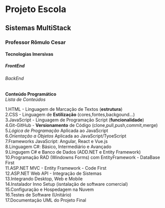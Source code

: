 <h1> Projeto Escola </h1>
<h2> Sistemas MultiStack </h2>
<h3> Professor Rômulo Cesar </h3>
<h4> Tecnologias Imersivas </h4>
<h5> FrontEnd </h5>
<h6> BackEnd </h6>

 **Conteúdo Programático** <br>
 *Lista de Conteúdos*
 
1.HTML - Linguagem de Marcação de Textos (**estrutura**) <br>
2.CSS -  Linguagem de **Estilização** (cores,fontes,backgound...) <br>
3.JavaScript - Linguagem de Programação Script (**funcionalidade**) <br>
4.Git-GitHub - **Versionamento** de Código (clone,pull,push,commit,merge) <br>
5.*Lógica de Programação* Aplicada ao JavaScript  <br>
6.*Orientação a Objetos* Aplicada ao JavaScript/TyoeScript <br>
7.Frameworks JavaScript: Angular, React e Vue.js <br>
8.Linguagem C#: Básico, Intermediário e Avançado <br>
9.Lingugem C# e Banco de Dados (ADD.NET e Entity Framework) <br>
10.Programação RAD (Windowns Forms) com EntityFramework - DataBase First <br>
11.ASP.NET MVC - Entity Framework - Code First  <br>
12.ASP.NET Web API - Integração de Sistemas <br>
13.Integrando Desktop, Web e Mobile <br>
14.Instalador Inno Setup (isntalação de software comercial) <br>
15.Configuração e Hospedagem na Nuvem <br>
16.Testes de Software (Unitário) <br>
17.Documentação UML do Projeto Final <br>
